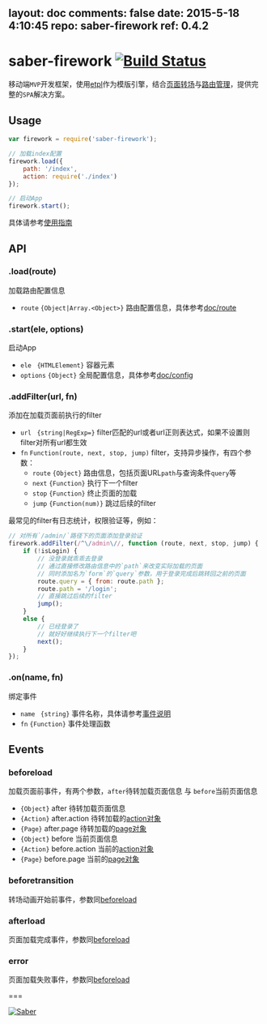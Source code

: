 layout: doc
comments: false
date: 2015-5-18 4:10:45
repo: saber-firework
ref: 0.4.2
---

# saber-firework [![Build Status](https://travis-ci.org/ecomfe/saber-firework.png)](https://travis-ci.org/ecomfe/saber-firework)

移动端`MVP`开发框架，使用[etpl](https://github.com/ecomfe/etpl)作为模版引擎，结合[页面转场](https://github.com/ecomfe/saber-viewport)与[路由管理](https://github.com/ecomfe/saber-router)，提供完整的`SPA`解决方案。

## Usage

```javascript
var firework = require('saber-firework');

// 加载index配置
firework.load({
    path: '/index',
    action: require('./index')
});

// 启动App
firework.start();
```

具体请参考[使用指南](doc/guide.html)

## API

### .load(route)

加载路由配置信息

* `route` `{Object|Array.<Object>}` 路由配置信息，具体参考[doc/route](doc/route.html)

### .start(ele, options)

启动App

* `ele ` `{HTMLElement}` 容器元素
* `options` `{Object}` 全局配置信息，具体参考[doc/config](doc/config.html)

### .addFilter(url, fn)

添加在加载页面前执行的filter

* `url ` `{string|RegExp=}` filter匹配的url或者url正则表达式，如果不设置则filter对所有url都生效
* `fn` `Function(route, next, stop, jump)` filter，支持异步操作，有四个参数：
    * `route` `{Object}` 路由信息，包括页面URL`path`与查询条件`query`等
    * `next` `{Function}` 执行下一个filter
    * `stop` `{Function}` 终止页面的加载
    * `jump` `{Function(num)}` 跳过后续的filter

最常见的filter有日志统计，权限验证等，例如：

```javascript
// 对所有`/admin/`路径下的页面添加登录验证
firework.addFilter(/^\/admin\//, function (route, next, stop, jump) {
    if (!isLogin) {
        // 没登录就乖乖去登录
        // 通过直接修改路由信息中的`path`来改变实际加载的页面
        // 同时添加名为`form`的`query`参数，用于登录完成后跳转回之前的页面
        route.query = { from: route.path };
        route.path = '/login';
        // 直接跳过后续的filter
        jump();
    }
    else {
        // 已经登录了
        // 就好好继续执行下一个filter吧
        next();
    }
});
```

### .on(name, fn)

绑定事件

* `name ` `{string}` 事件名称，具体请参考[事件说明](#events)
* `fn` `{Function}` 事件处理函数

## Events

### beforeload

加载页面前事件，有两个参数，`after`待转加载页面信息 与 `before`当前页面信息

* `{Object}` after 待转加载页面信息
* `{Action}` after.action 待转加载的[action对象](doc/action.html)
* `{Page}` after.page 待转加载的[page对象](https://github.com/ecomfe/saber-viewport#page)
* `{Object}` before 当前页面信息
* `{Action}` before.action 当前的[action对象](doc/action.html)
* `{Page}` before.page 当前的[page对象](https://github.com/ecomfe/saber-viewport#page)

### beforetransition

转场动画开始前事件，参数同[beforeload](#beforeload)

### afterload

页面加载完成事件，参数同[beforeload](#beforeload)

### error

页面加载失败事件，参数同[beforeload](#beforeload)

===

[![Saber](https://f.cloud.github.com/assets/157338/1485433/aeb5c72a-4714-11e3-87ae-7ef8ae66e605.png)](http://ecomfe.github.io/saber/)
